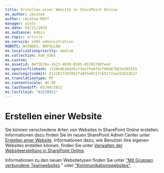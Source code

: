 ```yaml
---
title: Erstellen einer Website in SharePoint Online
ms.author: cmcatee
author: cmcatee-MSFT
manager: scotv
ms.date: 04/21/2020
ms.audience: Admin
ms.topic: article
ms.service: o365-administration
ROBOTS: NOINDEX, NOFOLLOW
ms.localizationpriority: medium
ms.collection: Adm_O365
ms.custom: ''
ms.assetid: 84f2b70e-2b23-4039-8305-85783798feed
ms.openlocfilehash: 1128e4b16d2b1f3ee7fe6f4cf8bb67b83e285355
ms.sourcegitcommit: d11262728f0617a843a0117cb5172aa322022b27
ms.translationtype: MT
ms.contentlocale: de-DE
ms.lasthandoff: 03/08/2022
ms.locfileid: "63239921"
---
```

# <a name="create-a-site"></a>Erstellen einer Website

Sie können verschiedene Arten von Websites in SharePoint Online erstellen. Informationen dazu finden Sie im neuen SharePoint Admin Center unter [Erstellen einer Website](https://go.microsoft.com/fwlink/?linkid=866295). Informationen dazu, wie Benutzer ihre eigenen Websites erstellen können, finden Sie unter [Verwalten der Websiteerstellung in SharePoint Online](https://go.microsoft.com/fwlink/?linkid=866296).
 
Informationen zu den neuen Websitetypen finden Sie unter ["Mit Gruppen verbundene Teamwebsites](https://go.microsoft.com/fwlink/?linkid=866292) " oder ["Kommunikationswebsites"](https://go.microsoft.com/fwlink/?linkid=866294).
    



